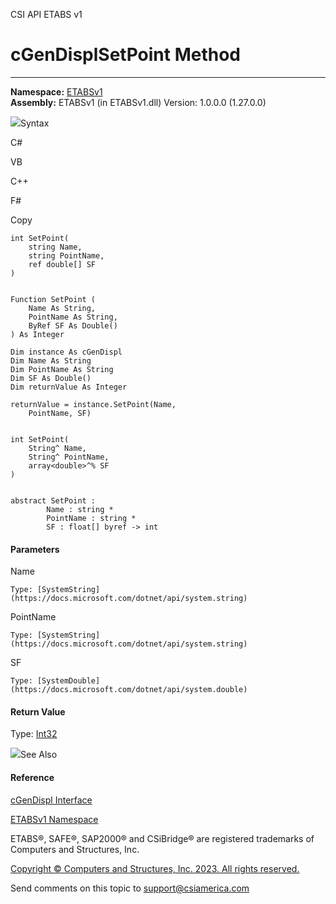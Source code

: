 ﻿

CSI API ETABS v1

# cGenDisplSetPoint Method  
  
---  
  
**Namespace:** [ETABSv1](2780f1b8-2033-5289-2298-1cdb2a7508d9.htm)  
**Assembly:** ETABSv1 (in ETABSv1.dll) Version: 1.0.0.0 (1.27.0.0)

![](../icons/SectionExpanded.png)Syntax

C#

VB

C++

F#

Copy

    
    
    int SetPoint(
    	string Name,
    	string PointName,
    	ref double[] SF
    )
    
    
    Function SetPoint ( 
    	Name As String,
    	PointName As String,
    	ByRef SF As Double()
    ) As Integer
    
    Dim instance As cGenDispl
    Dim Name As String
    Dim PointName As String
    Dim SF As Double()
    Dim returnValue As Integer
    
    returnValue = instance.SetPoint(Name, 
    	PointName, SF)
    
    
    int SetPoint(
    	String^ Name, 
    	String^ PointName, 
    	array<double>^% SF
    )
    
    
    abstract SetPoint : 
            Name : string * 
            PointName : string * 
            SF : float[] byref -> int 
    

#### Parameters

Name

    Type: [SystemString](https://docs.microsoft.com/dotnet/api/system.string)  

PointName

    Type: [SystemString](https://docs.microsoft.com/dotnet/api/system.string)  

SF

    Type: [SystemDouble](https://docs.microsoft.com/dotnet/api/system.double)  

#### Return Value

Type: [Int32](https://docs.microsoft.com/dotnet/api/system.int32)

![](../icons/SectionExpanded.png)See Also

#### Reference

[cGenDispl Interface](541befdd-2dbf-513b-3089-7c9eb64aae57.htm)

[ETABSv1 Namespace](2780f1b8-2033-5289-2298-1cdb2a7508d9.htm)

ETABS®, SAFE®, SAP2000® and CSiBridge® are registered trademarks of Computers
and Structures, Inc.  

[Copyright © Computers and Structures, Inc. 2023. All rights
reserved.](http://www.csiamerica.com)

Send comments on this topic to
[support@csiamerica.com](mailto:support%40csiamerica.com?Subject=CSI%20API%20ETABS%20v1)

